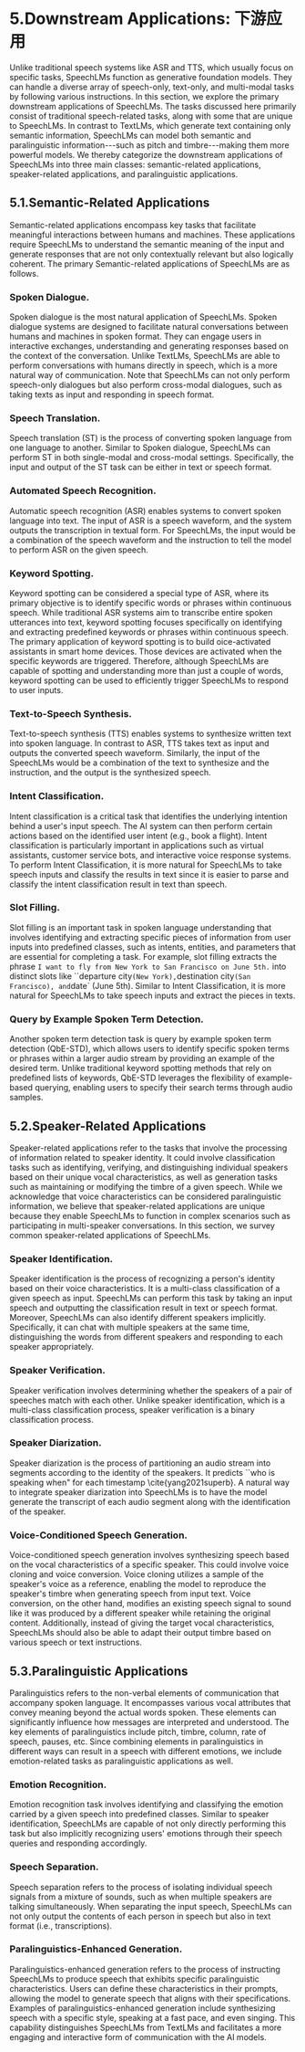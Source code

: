 # 5.Downstream Applications: 下游应用

Unlike traditional speech systems like ASR and TTS, which usually focus on specific tasks, SpeechLMs function as generative foundation models. They can handle a diverse array of speech-only, text-only, and multi-modal tasks by following various instructions. In this section, we explore the primary downstream applications of SpeechLMs. The tasks discussed here primarily consist of traditional speech-related tasks, along with some that are unique to SpeechLMs. In contrast to TextLMs, which generate text containing only semantic information, SpeechLMs can model both semantic and paralinguistic information---such as pitch and timbre---making them more powerful models. We thereby categorize the downstream applications of SpeechLMs into three main classes: semantic-related applications, speaker-related applications, and paralinguistic applications.

## 5.1.Semantic-Related Applications

Semantic-related applications encompass key tasks that facilitate meaningful interactions between humans and machines. These applications require SpeechLMs to understand the semantic meaning of the input and generate responses that are not only contextually relevant but also logically coherent. The primary Semantic-related applications of SpeechLMs are as follows.

### Spoken Dialogue.

Spoken dialogue is the most natural application of SpeechLMs. Spoken dialogue systems are designed to facilitate natural conversations between humans and machines in spoken format. They can engage users in interactive exchanges, understanding and generating responses based on the context of the conversation. Unlike TextLMs, SpeechLMs are able to perform conversations with humans directly in speech, which is a more natural way of communication. Note that SpeechLMs can not only perform speech-only dialogues but also perform cross-modal dialogues, such as taking texts as input and responding in speech format.

### Speech Translation.

Speech translation (ST) is the process of converting spoken language from one language to another. Similar to Spoken dialogue, SpeechLMs can perform ST in both single-modal and cross-modal settings. Specifically, the input and output of the ST task can be either in text or speech format.

### Automated Speech Recognition.

Automatic speech recognition (ASR) enables systems to convert spoken language into text. The input of ASR is a speech waveform, and the system outputs the transcription in textual form. For SpeechLMs, the input would be a combination of the speech waveform and the instruction to tell the model to perform ASR on the given speech.

### Keyword Spotting.

Keyword spotting can be considered a special type of ASR, where its primary objective is to identify specific words or phrases within continuous speech. While traditional ASR systems aim to transcribe entire spoken utterances into text, keyword spotting focuses specifically on identifying and extracting predefined keywords or phrases within continuous speech. The primary application of keyword spotting is to build oice-activated assistants in smart home devices. Those devices are activated when the specific keywords are triggered. Therefore, although SpeechLMs are capable of spotting and understanding more than just a couple of words, keyword spotting can be used to efficiently trigger SpeechLMs to respond to user inputs.

### Text-to-Speech Synthesis.

Text-to-speech synthesis (TTS) enables systems to synthesize written text into spoken language. In contrast to ASR, TTS takes text as input and outputs the converted speech waveform. Similarly, the input of the SpeechLMs would be a combination of the text to synthesize and the instruction, and the output is the synthesized speech.

### Intent Classification.

Intent classification is a critical task that identifies the underlying intention behind a user's input speech. The AI system can then perform certain actions based on the identified user intent (e.g., book a flight). Intent classification is particularly important in applications such as virtual assistants, customer service bots, and interactive voice response systems. To perform Intent Classification, it is more natural for SpeechLMs to take speech inputs and classify the results in text since it is easier to parse and classify the intent classification result in text than speech.

### Slot Filling.

Slot filling is an important task in spoken language understanding that involves identifying and extracting specific pieces of information from user inputs into predefined classes, such as intents, entities, and parameters that are essential for completing a task. For example, slot filling extracts the phrase `I want to fly from New York to San Francisco on June 5th.` into distinct slots like ``departure city` (New York), `destination city` (San Francisco), and `date` (June 5th). Similar to Intent Classification, it is more natural for SpeechLMs to take speech inputs and extract the pieces in texts.

### Query by Example Spoken Term Detection.

Another spoken term detection task is query by example spoken term detection (QbE-STD), which allows users to identify specific spoken terms or phrases within a larger audio stream by providing an example of the desired term. Unlike traditional keyword spotting methods that rely on predefined lists of keywords, QbE-STD leverages the flexibility of example-based querying, enabling users to specify their search terms through audio samples.

## 5.2.Speaker-Related Applications

Speaker-related applications refer to the tasks that involve the processing of information related to speaker identity. It could involve classification tasks such as identifying, verifying, and distinguishing individual speakers based on their unique vocal characteristics, as well as generation tasks such as maintaining or modifying the timbre of a given speech. While we acknowledge that voice characteristics can be considered paralinguistic information, we believe that speaker-related applications are unique because they enable SpeechLMs to function in complex scenarios such as participating in multi-speaker conversations. In this section, we survey common speaker-related applications of SpeechLMs.

### Speaker Identification.

Speaker identification is the process of recognizing a person's identity based on their voice characteristics. It is a multi-class classification of a given speech as input. SpeechLMs can perform this task by taking an input speech and outputting the classification result in text or speech format. Moreover, SpeechLMs can also identify different speakers implicitly. Specifically, it can chat with multiple speakers at the same time, distinguishing the words from different speakers and responding to each speaker appropriately.

### Speaker Verification.

Speaker verification involves determining whether the speakers of a pair of speeches match with each other. Unlike speaker identification, which is a multi-class classification process, speaker verification is a binary classification process.

### Speaker Diarization.

Speaker diarization is the process of partitioning an audio stream into segments according to the identity of the speakers. It predicts ``who is speaking when" for each timestamp \cite{yang2021superb}. A natural way to integrate speaker diarization into SpeechLMs is to have the model generate the transcript of each audio segment along with the identification of the speaker.

### Voice-Conditioned Speech Generation.

Voice-conditioned speech generation involves synthesizing speech based on the vocal characteristics of a specific speaker. This could involve voice cloning and voice conversion. Voice cloning utilizes a sample of the speaker's voice as a reference, enabling the model to reproduce the speaker's timbre when generating speech from input text. Voice conversion, on the other hand, modifies an existing speech signal to sound like it was produced by a different speaker while retaining the original content. Additionally, instead of giving the target vocal characteristics, SpeechLMs should also be able to adapt their output timbre based on various speech or text instructions.

## 5.3.Paralinguistic Applications

Paralinguistics refers to the non-verbal elements of communication that accompany spoken language. It encompasses various vocal attributes that convey meaning beyond the actual words spoken. These elements can significantly influence how messages are interpreted and understood. The key elements of paralinguistics include pitch, timbre, column, rate of speech, pauses, etc. Since combining elements in paralinguistics in different ways can result in a speech with different emotions, we include emotion-related tasks as paralinguistic applications as well.

### Emotion Recognition.

Emotion recognition task involves identifying and classifying the emotion carried by a given speech into predefined classes. Similar to speaker identification, SpeechLMs are capable of not only directly performing this task but also implicitly recognizing users' emotions through their speech queries and responding accordingly.

### Speech Separation.

Speech separation refers to the process of isolating individual speech signals from a mixture of sounds, such as when multiple speakers are talking simultaneously. When separating the input speech, SpeechLMs can not only output the contents of each person in speech but also in text format (i.e., transcriptions).

### Paralinguistics-Enhanced Generation.

Paralinguistics-enhanced generation refers to the process of instructing SpeechLMs to produce speech that exhibits specific paralinguistic characteristics. Users can define these characteristics in their prompts, allowing the model to generate speech that aligns with their specifications. Examples of paralinguistics-enhanced generation include synthesizing speech with a specific style, speaking at a fast pace, and even singing. This capability distinguishes SpeechLMs from TextLMs and facilitates a more engaging and interactive form of communication with the AI models.
